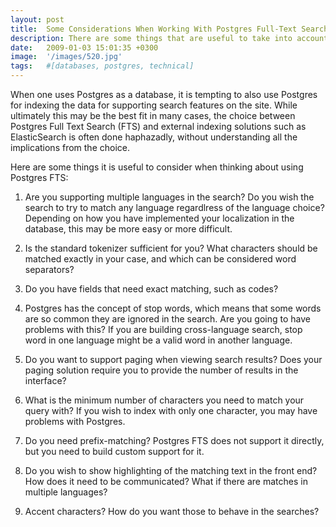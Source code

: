 ```yaml
---
layout: post
title:  Some Considerations When Working With Postgres Full-Text Search
description: There are some things that are useful to take into account when choosing between Postfres Full Text Search (FTS) and external indexing solutions such as ElasticSearch
date:   2009-01-03 15:01:35 +0300
image:  '/images/520.jpg'
tags:   #[databases, postgres, technical]
---
```

When one uses Postgres as a database, it is tempting to also use Postgres for indexing the data for supporting search features on the site. While ultimately this may be the best fit in many cases, the choice between Postgres Full Text Search (FTS) and external indexing solutions such as ElasticSearch is often done 
haphazadly, without understanding all the implications from the choice.

Here are some things it is useful to consider when thinking about using Postgres FTS:

1. Are you supporting multiple languages in the search? Do you wish the search to try to match any language regardlress of the language choice? Depending on how you have implemented your localization in the database, this may be more easy or more difficult.

1. Is the standard tokenizer sufficient for you? What characters should be matched exactly in your case, and which can be considered word separators?

1. Do you have fields that need exact matching, such as codes?

1. Postgres has the concept of stop words, which means that some words are so common they are ignored in the search. Are you going to have problems with this? If you are building cross-language search, stop word in one language might be a valid word in another language.

1. Do you want to support paging when viewing search results? Does your paging solution require you to provide the number of results in the interface?

1. What is the minimum number of characters you need to match your query with? If you wish to index with only one character, you may have problems with Postgres.

1. Do you need prefix-matching? Postgres FTS does not support it directly, but you need to build custom support for it.

1. Do you wish to show highlighting of the matching text in the front end? How does it need to be communicated? What if there are matches in multiple languages? 

1. Accent characters? How do you want those to behave in the searches?
